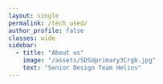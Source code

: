 ```yaml
---
layout: single
permalink: /tech_used/
author_profile: false
classes: wide
sidebar:
  - title: "About us"
    image: "/assets/SDSUprimary3Crgb.jpg"
    text: "Senior Design Team Helios"
---
```








